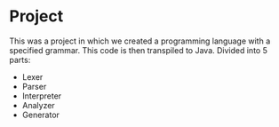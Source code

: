 # Project
 
This was a project in which we created a programming language with a specified grammar. This code is then transpiled to Java.
Divided into 5 parts:
* Lexer
* Parser
* Interpreter
* Analyzer
* Generator
